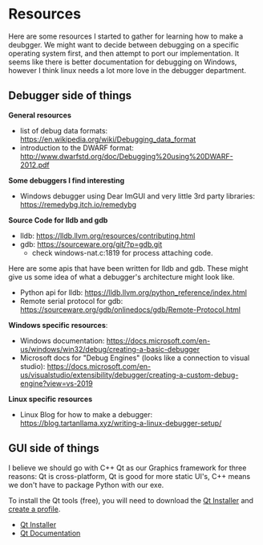 # Resources
Here are some resources I started to gather for learning how to make a deubgger.
We might want to decide between debugging on a specific operating system first, and then attempt to port our implementation.
It seems like there is better documentation for debugging on Windows, however I think linux needs
a lot more love in the debugger department.

## Debugger side of things
**General resources**
* list of debug data formats: <https://en.wikipedia.org/wiki/Debugging_data_format>
* introduction to the DWARF format: <http://www.dwarfstd.org/doc/Debugging%20using%20DWARF-2012.pdf>

**Some debuggers I find interesting**
* Windows debugger using Dear ImGUI and very little 3rd party libraries: <https://remedybg.itch.io/remedybg>

**Source Code for lldb and gdb**
* lldb: <https://lldb.llvm.org/resources/contributing.html>
* gdb: <https://sourceware.org/git/?p=gdb.git>
	* check windows-nat.c:1819 for process attaching code.

Here are some apis that have been written for lldb and gdb. These might give us some idea of what a debugger's
architecture might look like.
* Python api for lldb: <https://lldb.llvm.org/python_reference/index.html>
* Remote serial protocol for gdb: <https://sourceware.org/gdb/onlinedocs/gdb/Remote-Protocol.html>

**Windows specific resources**:
* Windows documentation: <https://docs.microsoft.com/en-us/windows/win32/debug/creating-a-basic-debugger>
* Microsoft docs for "Debug Engines" (looks like a connection to visual studio): <https://docs.microsoft.com/en-us/visualstudio/extensibility/debugger/creating-a-custom-debug-engine?view=vs-2019>

**Linux specific resources**
* Linux Blog for how to make a debugger: <https://blog.tartanllama.xyz/writing-a-linux-debugger-setup/>

## GUI side of things
I believe we should go with C++ Qt as our Graphics framework for three reasons: Qt is cross-platform, Qt is good for more static UI's, C++ means we don't have to package Python with our exe.

To install the Qt tools (free), you will need to download the [Qt Installer](https://www.qt.io/download-qt-installer) and [create a profile](https://login.qt.io/register).

* [Qt Installer](https://www.qt.io/download-qt-installer)
* [Qt Documentation](https://doc.qt.io/)

